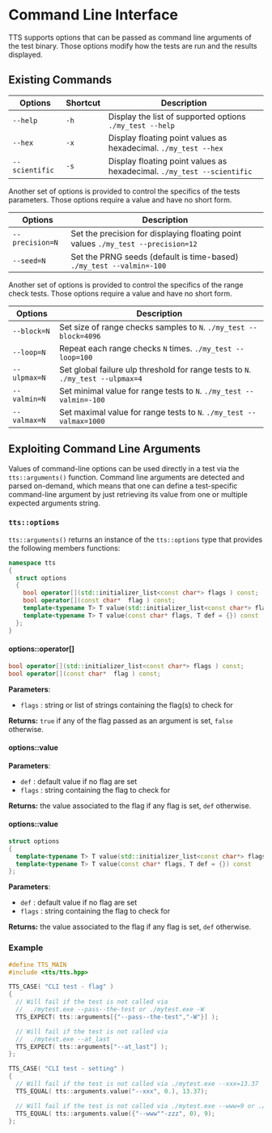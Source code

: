 # Command Line Interface

TTS supports options that can be passed as command line arguments of the test binary. Those
options modify how the tests are run and the results displayed.

## Existing Commands

 Options        | Shortcut | Description
--------------- | -------- | ---------------------------------------------------------------
`--help`        | `-h`     | Display the list of supported options `./my_test --help`
`--hex`         | `-x`     | Display floating point values as hexadecimal. `./my_test --hex`
`--scientific`  | `-s`     | Display floating point values as hexadecimal. `./my_test --scientific`

Another set of options is provided to control the specifics of the tests parameters. Those
options require a value and have no short form.

 Options         | Description
---------------- | -----------------------------------------------------------------------
`--precision=N`  | Set the precision for displaying floating point values `./my_test --precision=12`
`--seed=N`       | Set the PRNG seeds (default is time-based) `./my_test --valmin=-100`

Another set of options is provided to control the specifics of the range check tests. Those
options require a value and have no short form.

 Options     | Description
------------ | -----------------------------------------------------------------------
`--block=N`  | Set size of range checks samples to `N`. `./my_test --block=4096`
`--loop=N`   | Repeat each range checks `N` times. `./my_test --loop=100`
`--ulpmax=N` | Set global failure ulp threshold for range tests to `N`. `./my_test --ulpmax=4`
`--valmin=N` | Set minimal value for range tests to `N`. `./my_test --valmin=-100`
`--valmax=N` | Set maximal value for range tests to `N`. `./my_test --valmax=1000`

## Exploiting Command Line Arguments
Values of command-line options can be used directly in a test via the `tts::arguments()` function.
Command line arguments are detected and parsed on-demand, which means that one can define a
test-specific command-line argument by just retrieving its value from one or multiple expected
arguments string.

### `tts::options`
`tts::arguments()` returns an instance of the `tts::options` type that provides the
following members functions:

~~~~~~~~~~~~~~~~~~~~~~~~~~~~~~~~~~~~~~~~ c++
namespace tts
{
  struct options
  {
    bool operator[](std::initializer_list<const char*> flags ) const;
    bool operator[](const char*  flag ) const;
    template<typename T> T value(std::initializer_list<const char*> flags, T def = {}) const
    template<typename T> T value(const char* flags, T def = {}) const
  };
}
~~~~~~~~~~~~~~~~~~~~~~~~~~~~~~~~~~~~~~~~

#### options::operator[]

~~~~~~~~~~~~~~~~~~~~~~~~~~~~~~~~~~~~~~~~ c++
bool operator[](std::initializer_list<const char*> flags ) const;
bool operator[](const char*  flag ) const;
~~~~~~~~~~~~~~~~~~~~~~~~~~~~~~~~~~~~~~~~

**Parameters**:
  - `flags` : string or list of strings containing the flag(s) to check for

**Returns:** `true` if any of the flag passed as an argument is set, `false` otherwise.

#### options::value

**Parameters**:
<div class="smallskip"></div>

  - `def`   : default value if no flag are set
  - `flags` : string containing the flag to check for

**Returns:** the value associated to the flag if any flag is set, `def` otherwise.

#### options::value

~~~~~~~~~~~~~~~~~~~~~~~~~~~~~~~~~~~~~~~~ c++
struct options
{
  template<typename T> T value(std::initializer_list<const char*> flags, T def = {}) const
  template<typename T> T value(const char* flags, T def = {}) const
};
~~~~~~~~~~~~~~~~~~~~~~~~~~~~~~~~~~~~~~~~

**Parameters**:
<div class="smallskip"></div>

  - `def`   : default value if no flag are set
  - `flags` : string containing the flag to check for

**Returns:** the value associated to the flag if any flag is set, `def` otherwise.

### Example

~~~~~~~~~~~~~~~~~~~~~~~~~~~~~~~~~~~~~~~~ c++
#define TTS_MAIN
#include <tts/tts.hpp>

TTS_CASE( "CLI test - flag" )
{
  // Will fail if the test is not called via
  //  ./mytest.exe --pass--the-test or ./mytest.exe -W
  TTS_EXPECT( tts::arguments[{"--pass--the-test","-W"}] );

  // Will fail if the test is not called via
  //  ./mytest.exe --at_last
  TTS_EXPECT( tts::arguments["--at_last"] );
};

TTS_CASE( "CLI test - setting" )
{
  // Will fail if the test is not called via ./mytest.exe --xxx=13.37
  TTS_EQUAL( tts::arguments.value("--xxx", 0.), 13.37);

  // Will fail if the test is not called via ./mytest.exe --www=9 or ./mytest.exe -zzz=9
  TTS_EQUAL( tts::arguments.value({"--www""-zzz", 0), 9);
};
~~~~~~~~~~~~~~~~~~~~~~~~~~~~~~~~~~~~~~~~
